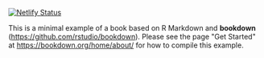 [![Netlify Status](https://api.netlify.com/api/v1/badges/84a2ec2e-a646-4756-a3ae-da9ef97037e1/deploy-status)](https://app.netlify.com/sites/bd-reprex/deploys)

This is a minimal example of a book based on R Markdown and **bookdown** (https://github.com/rstudio/bookdown). Please see the page "Get Started" at https://bookdown.org/home/about/ for how to compile this example.
